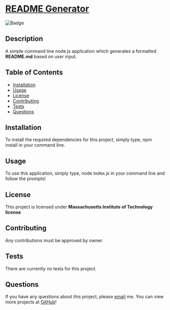 
  # [README Generator](www.github.com/norklas/ragdoll-fluff)

  ![Badge](https://img.shields.io/badge/license-MIT-blue)

  ## Description

  A simple command line node.js application which generates a formatted **README.md** based on user input.

  ## Table of Contents

  * [Installation](#installation)
  * [Usage](#usage)
  * [License](#license)
  * [Contributing](#contributing)
  * [Tests](#tests)
  * [Questions](#questions)
  
  ## Installation

  To install the required dependencies for this project, simply type, npm install in your command line.

  ## Usage

  To use this application, simply type, node index.js in your command line and follow the prompts!

  ## License

  This project is licensed under **Massachusetts Institute of Technology license**

  ## Contributing

  Any contributions must be approved by owner.

  ## Tests

  There are currently no tests for this project.

  ## Questions

  If you have any questions about this project, please [email](mailto:nickm890@gmail.com) me. You can view more projects at [GitHub](https://www.github.com/norklas)!

